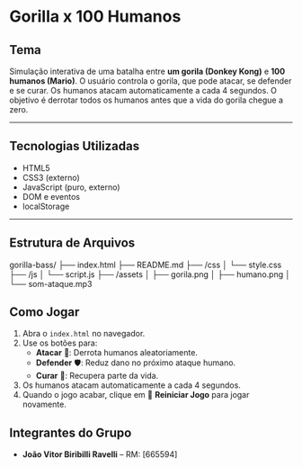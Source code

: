# Gorilla x 100 Humanos

## Tema
Simulação interativa de uma batalha entre **um gorila (Donkey Kong)** e **100 humanos (Mario)**. O usuário controla o gorila, que pode atacar, se defender e se curar. Os humanos atacam automaticamente a cada 4 segundos. O objetivo é derrotar todos os humanos antes que a vida do gorila chegue a zero.

---

## Tecnologias Utilizadas

- HTML5
- CSS3 (externo)
- JavaScript (puro, externo)
- DOM e eventos
- localStorage

---

## Estrutura de Arquivos
gorilla-bass/
├── index.html
├── README.md
├── /css
│ └── style.css
├── /js
│ └── script.js
├── /assets
│ ├── gorila.png
│ ├── humano.png
│ └── som-ataque.mp3

## Como Jogar
1. Abra o `index.html` no navegador.
2. Use os botões para:
   - **Atacar** 🥊: Derrota humanos aleatoriamente.
   - **Defender** 🛡️: Reduz dano no próximo ataque humano.
   - **Curar** 💊: Recupera parte da vida.
3. Os humanos atacam automaticamente a cada 4 segundos.
4. Quando o jogo acabar, clique em 🔁 **Reiniciar Jogo** para jogar novamente.

## Integrantes do Grupo

- **João Vitor Biribilli Ravelli** – RM: [665594]
